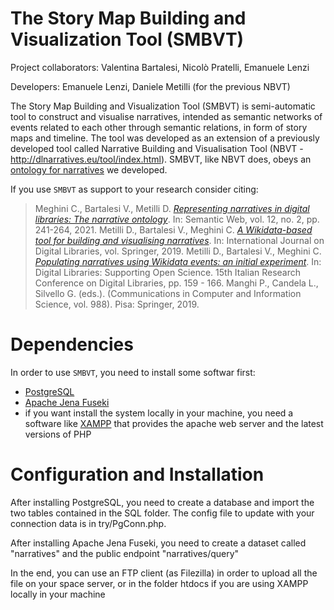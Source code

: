 # The Story Map Building and Visualization Tool (SMBVT)

Project collaborators: Valentina Bartalesi, Nicolò Pratelli, Emanuele Lenzi

Developers: Emanuele Lenzi, Daniele Metilli (for the previous NBVT)

The Story Map Building and Visualization Tool (SMBVT) is semi-automatic tool to construct and visualise narratives, intended as semantic networks of events related to each other through semantic relations, in form of story maps and timeline. The tool was developed as an extension of a previously developed tool called Narrative Building and Visualisation Tool (NBVT - http://dlnarratives.eu/tool/index.html). SMBVT, like NBVT does, obeys an [ontology for narratives](https://dlnarratives.eu/ontology.html) we developed.


If you use ``SMBVT`` as support to your research consider citing:

> Meghini C., Bartalesi V., Metilli D. _[Representing narratives in digital libraries: The narrative ontology](https://content.iospress.com/articles/semantic-web/sw200421)_. In: Semantic Web, vol. 12, no. 2, pp. 241-264, 2021.
> Metilli D., Bartalesi V., Meghini C. _[A Wikidata-based tool for building and visualising narratives](https://link.springer.com/article/10.1007/s00799-019-00266-3)_. In: International Journal on Digital Libraries, vol. Springer, 2019.
> Metilli D., Bartalesi V., Meghini C. _[Populating narratives using Wikidata events: an initial experiment](https://link.springer.com/chapter/10.1007/978-3-030-11226-4_13)_. In: Digital Libraries: Supporting Open Science. 15th Italian Research Conference on Digital Libraries, pp. 159 - 166. Manghi P., Candela L., Silvello G. (eds.). (Communications in Computer and Information Science, vol. 988). Pisa: Springer, 2019.

# Dependencies
In order to use ``SMBVT``, you need to install some softwar first:
- [PostgreSQL](https://www.postgresql.org/)
- [Apache Jena Fuseki](https://jena.apache.org/documentation/fuseki2/)
- if you want install the system locally in your machine, you need a software like [XAMPP](https://www.apachefriends.org/it/index.html) that provides the apache web server and the latest versions of PHP 

# Configuration and Installation
After installing PostgreSQL, you need to create a database and import the two tables contained in the SQL folder. The config file to update with your connection data is in try/PgConn.php.

After installing Apache Jena Fuseki, you need to create a dataset called "narratives" and the public endpoint "narratives/query"

In the end, you can use an FTP client (as Filezilla) in order to upload all the file on your space server, or in the folder htdocs if you are using XAMPP locally in your machine 
